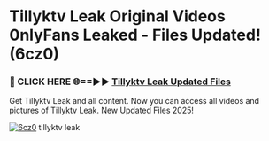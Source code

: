 # Tillyktv Leak Original Videos 0nlyFans Leaked - Files Updated! (6cz0)

<h3>🔴 CLICK HERE 🌐==►► <a href="https://tinyurl.com/2wckxsce" rel="nofollow">Tillyktv Leak Updated Files</a></h3>

Get Tillyktv Leak and all content. Now you can access all videos and pictures of Tillyktv Leak. New Updated Files 2025!

[![6cz0](https://i.imgur.com/AFduVYN.gif)](https://tinyurl.com/2wckxsce)
tillyktv leak